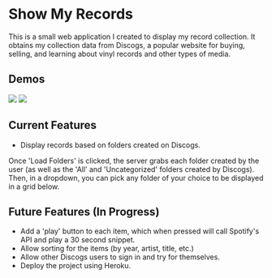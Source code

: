 # Show My Records

This is a small web application I created to display my record collection. It obtains my collection data from Discogs, a popular website for buying, selling, and learning about vinyl records and other types of media.

## Demos

![](https://github.com/kamflagg10/my-gifs/blob/master/demo-1.gif)
![](https://github.com/kamflagg10/my-gifs/blob/master/demo-2-mobile.gif)

## Current Features

- Display records based on folders created on Discogs.

Once 'Load Folders' is clicked, the server grabs each folder created by the user (as well as the 'All' and 'Uncategorized' folders created by Discogs).
Then, in a dropdown, you can pick any folder of your choice to be displayed in a grid below.

## Future Features (In Progress)

- Add a 'play' button to each item, which when pressed will call Spotify's API and play a 30 second snippet.
- Allow sorting for the items (by year, artist, title, etc.)
- Allow other Discogs users to sign in and try for themselves.
- Deploy the project using Heroku.
